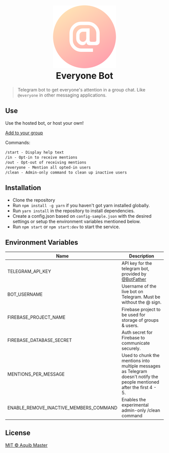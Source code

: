<h1 align="center">
    <img src="everyone-bot-logo.png" alt="Everyone bot logo" width="200">
    <br>
    Everyone Bot
</h1>

> Telegram bot to get everyone's attention in a group chat. Like `@everyone` in other messaging applications.

## Use

Use the hosted bot, or host your own!

[Add to your group](https://telegram.me/everyonethebot)

Commands:

```
/start - Display help text
/in - Opt-in to receive mentions
/out - Opt-out of receiving mentions
/everyone - Mention all opted-in users
/clean - Admin-only command to clean up inactive users
```

## Installation

-   Clone the repository
-   Run `npm install -g yarn` if you haven't got yarn installed globally.
-   Run `yarn install` in the repository to install dependencies.
-   Create a config.json based on `config-sample.json` with the desired settings or setup the environment variables mentioned below.
-   Run `npm start` or `npm start:dev` to start the service.

## Environment Variables

| Name                                   | Description                                                                                                              |
| -------------------------------------- | ------------------------------------------------------------------------------------------------------------------------ |
| TELEGRAM_API_KEY                       | API key for the telegram bot, provided by [@BotFather](https://telegram.me/BotFather)                                    |
| BOT_USERNAME                           | Username of the live bot on Telegram. Must be without the @ sign.                                                        |
| FIREBASE_PROJECT_NAME                  | Firebase project to be used for storage of groups & users.                                                               |
| FIREBASE_DATABASE_SECRET               | Auth secret for Firebase to communicate securely.                                                                        |
| MENTIONS_PER_MESSAGE                   | Used to chunk the mentions into multiple messages as Telegram doesn't notify the people mentioned after the first 4 - 5. |
| ENABLE_REMOVE_INACTIVE_MEMBERS_COMMAND | Enables the experimental admin-only /clean command                                                                       |

## License

[MIT &copy; Aquib Master](./LICENSE.md)
